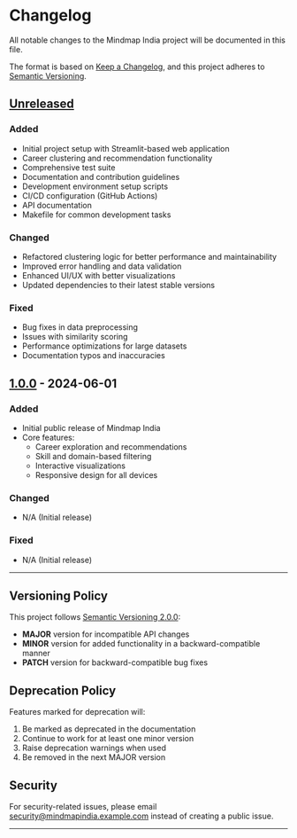 # Changelog

All notable changes to the Mindmap India project will be documented in this file.

The format is based on [Keep a Changelog](https://keepachangelog.com/en/1.0.0/),
and this project adheres to [Semantic Versioning](https://semver.org/spec/v2.0.0.html).

## [Unreleased]
### Added
- Initial project setup with Streamlit-based web application
- Career clustering and recommendation functionality
- Comprehensive test suite
- Documentation and contribution guidelines
- Development environment setup scripts
- CI/CD configuration (GitHub Actions)
- API documentation
- Makefile for common development tasks

### Changed
- Refactored clustering logic for better performance and maintainability
- Improved error handling and data validation
- Enhanced UI/UX with better visualizations
- Updated dependencies to their latest stable versions

### Fixed
- Bug fixes in data preprocessing
- Issues with similarity scoring
- Performance optimizations for large datasets
- Documentation typos and inaccuracies

## [1.0.0] - 2024-06-01
### Added
- Initial public release of Mindmap India
- Core features:
  - Career exploration and recommendations
  - Skill and domain-based filtering
  - Interactive visualizations
  - Responsive design for all devices

### Changed
- N/A (Initial release)

### Fixed
- N/A (Initial release)

---

## Versioning Policy

This project follows [Semantic Versioning 2.0.0](https://semver.org/):

- **MAJOR** version for incompatible API changes
- **MINOR** version for added functionality in a backward-compatible manner
- **PATCH** version for backward-compatible bug fixes

## Deprecation Policy

Features marked for deprecation will:
1. Be marked as deprecated in the documentation
2. Continue to work for at least one minor version
3. Raise deprecation warnings when used
4. Be removed in the next MAJOR version

## Security

For security-related issues, please email security@mindmapindia.example.com instead of creating a public issue.

---

[Unreleased]: https://github.com/yourusername/mindmap-india/compare/v1.0.0...HEAD
[1.0.0]: https://github.com/yourusername/mindmap-india/releases/tag/v1.0.0
